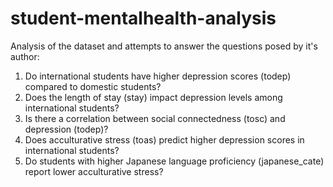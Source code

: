 # student-mentalhealth-analysis
Analysis of the dataset and attempts to answer the questions posed by it's author:
1. Do international students have higher depression scores (todep) compared to domestic students?
2. Does the length of stay (stay) impact depression levels among international students?
3. Is there a correlation between social connectedness (tosc) and depression (todep)?
4. Does acculturative stress (toas) predict higher depression scores in international students?
5. Do students with higher Japanese language proficiency (japanese_cate) report lower acculturative stress?
